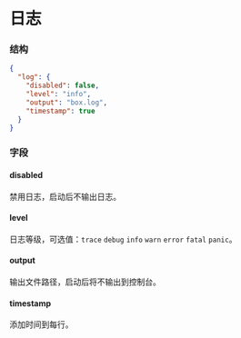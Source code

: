 # 日志

### 结构

```json
{
  "log": {
    "disabled": false,
    "level": "info",
    "output": "box.log",
    "timestamp": true
  }
}

```

### 字段

#### disabled

禁用日志，启动后不输出日志。

#### level

日志等级，可选值：`trace` `debug` `info` `warn` `error` `fatal` `panic`。

#### output

输出文件路径，启动后将不输出到控制台。

#### timestamp

添加时间到每行。